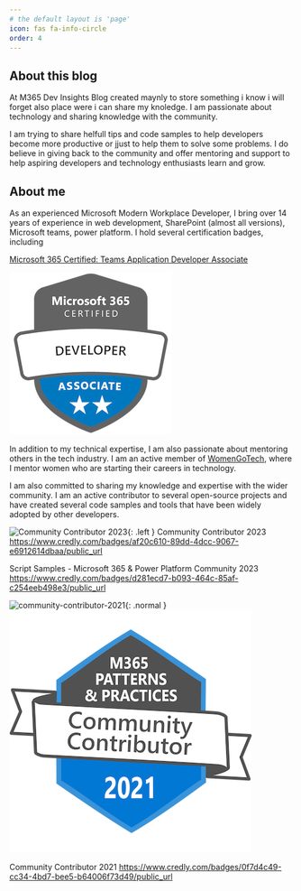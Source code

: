 ```yaml
---
# the default layout is 'page'
icon: fas fa-info-circle
order: 4
---
```


## About this blog

At M365 Dev Insights Blog created maynly to store something i know i will forget also place were i can share my knoledge.
I am passionate about technology and sharing knowledge with the community.

I am trying to share helfull tips and code samples to help developers become more productive or jjust to help them to solve some problems.
I do believe in giving back to the community and offer mentoring and support to help aspiring developers and technology enthusiasts learn and grow.

## About me

As an experienced Microsoft Modern Workplace Developer, I bring over 14 years of experience in web development, SharePoint (almost all versions), Microsoft teams, power platform. I hold several certification badges, including 

[Microsoft 365 Certified: Teams Application Developer Associate](https://www.credly.com/badges/d3d3dd09-0f6f-4fc2-ac9e-ba0918b61882/public_url)

![Microsoft 365 Certified: Teams Application Developer Associate](/assets/img//cert/microsoft-365-certified-teams-application-developer-associate.png)

In addition to my technical expertise, I am also passionate about mentoring others in the tech industry. I am an active member of [WomenGoTech](https://womengotech.com/), where I mentor women who are starting their careers in technology.

I am also committed to sharing my knowledge and expertise with the wider community. I am an active contributor to several open-source projects and have created several code samples and tools that have been widely adopted by other developers.


![Community Contributor 2023](https://www.credly.com/badges/af20c610-89dd-4dcc-9067-e6912614dbaa){: .left }
Community Contributor 2023
https://www.credly.com/badges/af20c610-89dd-4dcc-9067-e6912614dbaa/public_url


Script Samples - Microsoft 365 & Power Platform Community 2023
https://www.credly.com/badges/d281ecd7-b093-464c-85af-c254eeb498e3/public_url


![community-contributor-2021](/img/cert/community-contributor-2021.png){: .normal }
![test](/assets/img/cert/community-contributor-2021.png)

Community Contributor 2021
https://www.credly.com/badges/0f7d4c49-cc34-4bd7-bee5-b64006f73d49/public_url

<!-- My expertise in Microsoft technologies, combined with my passion for mentoring and contributing to the community, make me a valuable asset to any organization looking to enhance its modern workplace capabilities. -->